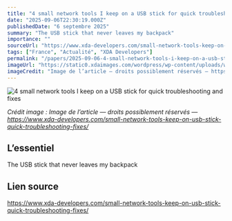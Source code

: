 ```yaml
---
title: "4 small network tools I keep on a USB stick for quick troubleshooting and fixes"
date: "2025-09-06T22:30:19.000Z"
publishedDate: "6 septembre 2025"
summary: "The USB stick that never leaves my backpack"
importance: ""
sourceUrl: "https://www.xda-developers.com/small-network-tools-keep-on-usb-stick-quick-troubleshooting-fixes/"
tags: ["France", "Actualité", "XDA Developers"]
permalink: "/papers/2025-09-06-4-small-network-tools-i-keep-on-a-usb-stick-for-quick-troubleshooting-and-fixes"
imageUrl: "https://static0.xdaimages.com/wordpress/wp-content/uploads/wm/2025/02/usb-drive-ventoy-app.jpg?w=1600&h=900&fit=crop"
imageCredit: "Image de l’article — droits possiblement réservés — https://www.xda-developers.com/small-network-tools-keep-on-usb-stick-quick-troubleshooting-fixes/"
---
```


![4 small network tools I keep on a USB stick for quick troubleshooting and fixes](https://static0.xdaimages.com/wordpress/wp-content/uploads/wm/2025/02/usb-drive-ventoy-app.jpg?w=1600&h=900&fit=crop)

*Crédit image : Image de l’article — droits possiblement réservés — https://www.xda-developers.com/small-network-tools-keep-on-usb-stick-quick-troubleshooting-fixes/*

## L’essentiel

The USB stick that never leaves my backpack

## Lien source

https://www.xda-developers.com/small-network-tools-keep-on-usb-stick-quick-troubleshooting-fixes/
